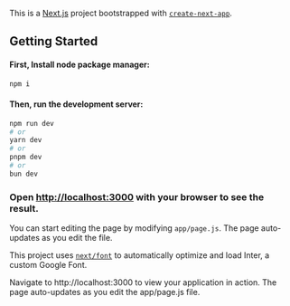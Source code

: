 This is a [Next.js](https://nextjs.org/) project bootstrapped with [`create-next-app`](https://github.com/vercel/next.js/tree/canary/packages/create-next-app).

## Getting Started

#### First, Install node package manager:

```bash
npm i

```

#### Then, run the development server:

```bash
npm run dev 
# or
yarn dev
# or
pnpm dev
# or
bun dev
```

### Open [http://localhost:3000](http://localhost:3000) with your browser to see the result.


You can start editing the page by modifying `app/page.js`. The page auto-updates as you edit the file.

This project uses [`next/font`](https://nextjs.org/docs/basic-features/font-optimization) to automatically optimize and load Inter, a custom Google Font.

Navigate to http://localhost:3000 to view your application in action. The page auto-updates as you edit the app/page.js file.

